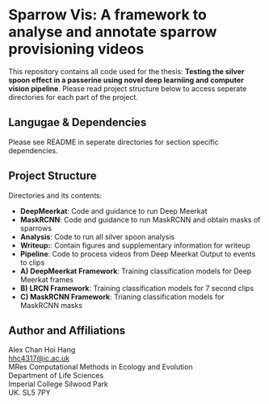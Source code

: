 # Sparrow Vis: A framework to analyse and annotate sparrow provisioning videos
This repository contains all code used for the thesis: **Testing the silver spoon effect in a passerine using novel deep learniing and computer vision pipeline**. Please read project structure below to access seperate directories for each part of the project.

## Langugae & Dependencies
Please see README in seperate directories for section specific dependencies.  

## Project Structure
Directories and its contents:  

- **DeepMeerkat**: Code and guidance to run Deep Meerkat  
- **MaskRCNN**: Code and guidance to run MaskRCNN and obtain masks of sparrows  
- **Analysis**: Code to run all silver spoon analysis  
- **Writeup:**: Contain figures and supplementary information for writeup  
- **Pipeline**: Code to process videos from Deep Meerkat Output to events to clips  
- **A) DeepMeerkat Framework**: Training classification models for Deep Meerkat frames  
- **B) LRCN Framework**: Training classification models for 7 second clips  
- **C) MaskRCNN Framework**: Trianing classification models for MaskRCNN masks  


## Author and Affiliations
Alex Chan Hoi Hang  
hhc4317@ic.ac.uk  
MRes Computational Methods in Ecology and Evolution  
Department of Life Sciences  
Imperial College Silwood Park  
UK. SL5 7PY  
